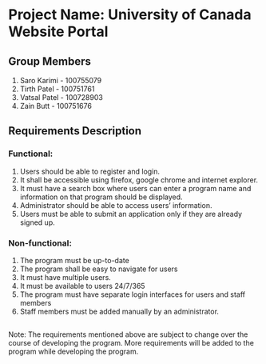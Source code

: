 # Project Name: University of Canada Website Portal

## Group Members

1. Saro Karimi - 100755079
2. Tirth Patel - 100751761
3. Vatsal Patel - 100728903
4. Zain Butt - 100751676



## Requirements Description

### Functional:

1. Users should be able to register and login. 
2. It shall be accessible using firefox, google chrome and internet explorer.
3. It must have a search box where users can enter a program name and information on that program should be displayed.
4. Administrator should be able to access users’ information.
5. Users must be able to submit an application only if they are already signed up.


### Non-functional:

1. The program must be up-to-date
2. The program shall be easy to navigate for users
3. It must have multiple users. 
4. It must be available to users 24/7/365
5. The program must have separate login interfaces for users and staff members
6. Staff members must be added manually by an administrator.

##

Note: The requirements mentioned above are subject to change over the course of developing the program. More requirements will be added to the program while developing the program. 


